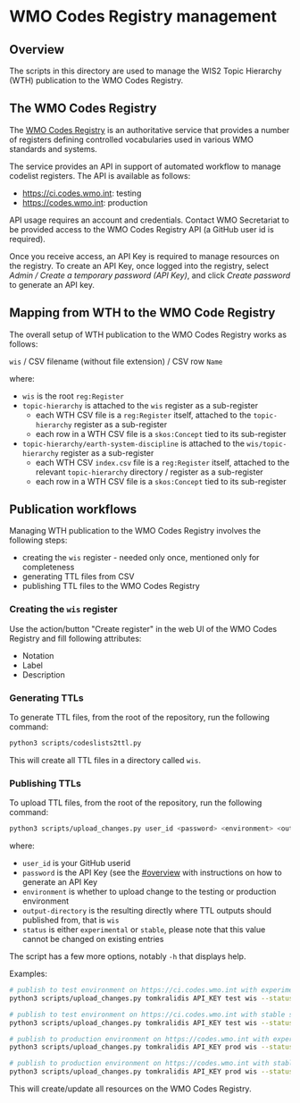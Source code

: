 # WMO Codes Registry management

## Overview

The scripts in this directory are used to manage the WIS2 Topic Hierarchy (WTH)
publication to the WMO Codes Registry.

## The WMO Codes Registry

The [WMO Codes Registry](https://codes.wmo.int) is an authoritative service that
provides a number of registers defining controlled vocabularies used in various
WMO standards and systems.

The service provides an API in support of automated workflow to manage codelist
registers. The API is available as follows:

- https://ci.codes.wmo.int: testing
- https://codes.wmo.int: production

API usage requires an account and credentials. Contact WMO Secretariat to be
provided access to the WMO Codes Registry API (a GitHub user id is required).

Once you receive access, an API Key is required to manage resources on the registry.
To create an API Key, once logged into the registry, select _Admin / Create a temporary password (API Key)_,
and click _Create password_ to generate an API key.

## Mapping from WTH to the WMO Code Registry

The overall setup of WTH publication to the WMO Codes Registry works as follows:

`wis` / CSV filename (without file extension) / CSV row `Name`

where:

- `wis` is the root `reg:Register`
- `topic-hierarchy` is attached to the `wis` register as a sub-register
  - each WTH CSV file is a `reg:Register` itself, attached to the `topic-hierarchy` register as a sub-register
  - each row in a WTH CSV file is a `skos:Concept` tied to its sub-register
- `topic-hierarchy/earth-system-discipline` is attached to the `wis/topic-hierarchy` register as a sub-register
  - each WTH CSV `index.csv` file is a `reg:Register` itself, attached to the relevant `topic-hierarchy` directory / register as a sub-register
  - each row in a WTH CSV file is a `skos:Concept` tied to its sub-register

## Publication workflows

Managing WTH publication to the WMO Codes Registry involves the following steps:

- creating the `wis` register - needed only once, mentioned only for completeness
- generating TTL files from CSV
- publishing TTL files to the WMO Codes Registry

### Creating the `wis` register

Use the action/button "Create register" in the web UI of the WMO Codes Registry and fill following attributes:
- Notation
- Label
- Description

### Generating TTLs

To generate TTL files, from the root of the repository, run the following command:

```bash
python3 scripts/codeslists2ttl.py
```

This will create all TTL files in a directory called `wis`.

### Publishing TTLs

To upload TTL files, from the root of the repository, run the following command:

```bash
python3 scripts/upload_changes.py user_id <password> <environment> <output-directory> --status <status>
```

where:

- `user_id` is your GitHub userid
- `password` is the API Key (see the [#overview](Overview) with instructions on how to generate an API Key
- `environment` is whether to upload change to the testing or production environment
- `output-directory` is the resulting directly where TTL outputs should published from, that is `wis`
- `status` is either `experimental` or `stable`, please note that this value cannot be changed on existing entries

The script has a few more options, notably `-h` that displays help.

Examples:

```bash
# publish to test environment on https://ci.codes.wmo.int with experimental status
python3 scripts/upload_changes.py tomkralidis API_KEY test wis --status experimental

# publish to test environment on https://ci.codes.wmo.int with stable status
python3 scripts/upload_changes.py tomkralidis API_KEY test wis --status stable

# publish to production environment on https://codes.wmo.int with experimental status
python3 scripts/upload_changes.py tomkralidis API_KEY prod wis --status experimental

# publish to production environment on https://codes.wmo.int with stable status
python3 scripts/upload_changes.py tomkralidis API_KEY prod wis --status stable
```

This will create/update all resources on the WMO Codes Registry.

